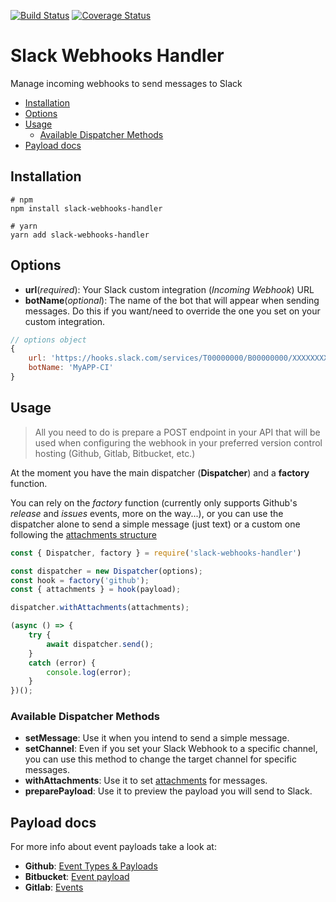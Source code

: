 [![Build Status](https://travis-ci.org/iniva/slack-webhooks-handler.svg?branch=master)](https://travis-ci.org/iniva/slack-webhooks-handler)
[![Coverage Status](https://coveralls.io/repos/github/iniva/slack-webhooks-handler/badge.svg?branch=master)](https://coveralls.io/github/iniva/slack-webhooks-handler?branch=master)

# Slack Webhooks Handler <!-- omit in toc -->
Manage incoming webhooks to send messages to Slack

- [Installation](#installation)
- [Options](#options)
- [Usage](#usage)
  - [Available Dispatcher Methods](#available-dispatcher-methods)
- [Payload docs](#payload-docs)

## Installation
```
# npm
npm install slack-webhooks-handler

# yarn
yarn add slack-webhooks-handler
```

## Options
- **url**(*required*): Your Slack custom integration (*Incoming Webhook*) URL
- **botName**(*optional*): The name of the bot that will appear when sending messages. Do this if you want/need to override the one you set on your custom integration.

```javascript
// options object
{
    url: 'https://hooks.slack.com/services/T00000000/B00000000/XXXXXXXXXXXXXXXXXXXXXXXX',
    botName: 'MyAPP-CI'
}
```

## Usage
> All you need to do is prepare a POST endpoint in your API that will be used when configuring the webhook in your preferred version control hosting (Github, Gitlab, Bitbucket, etc.)

At the moment you have the main dispatcher (**Dispatcher**) and a **factory** function.

You can rely on the *factory* function (currently only supports Github's *release* and *issues* events, more on the way...), or you can use the dispatcher alone to send a simple message (just text) or a custom one following the [attachments structure](https://api.slack.com/docs/message-attachments#attachment_structure)
```javascript
const { Dispatcher, factory } = require('slack-webhooks-handler')

const dispatcher = new Dispatcher(options);
const hook = factory('github');
const { attachments } = hook(payload);

dispatcher.withAttachments(attachments);

(async () => {
    try {
        await dispatcher.send();
    }
    catch (error) {
        console.log(error);
    }
})();
```

### Available Dispatcher Methods
* **setMessage**: Use it when you intend to send a simple message.
* **setChannel**: Even if you set your Slack Webhook to a specific channel, you can use this method to change the target channel for specific messages.
* **withAttachments**: Use it to set [attachments](https://api.slack.com/docs/message-attachments#attachment_structure) for messages.
* **preparePayload**: Use it to preview the payload you will send to Slack.

## Payload docs
For more info about event payloads take a look at:
- **Github**: [Event Types & Payloads](https://developer.github.com/v3/activity/events/types)
- **Bitbucket**: [Event payload](https://confluence.atlassian.com/bitbucketserver/event-payload-938025882.html)
- **Gitlab**: [Events](https://docs.gitlab.com/ee/user/project/integrations/webhooks.html#events)